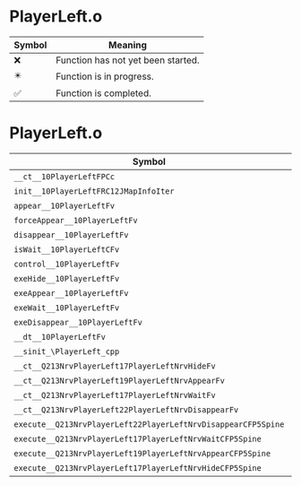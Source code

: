# PlayerLeft.o
| Symbol | Meaning 
| ------------- | ------------- 
| :x: | Function has not yet been started. 
| :eight_pointed_black_star: | Function is in progress. 
| :white_check_mark: | Function is completed. 


# PlayerLeft.o
| Symbol | Decompiled? |
| ------------- | ------------- |
| `__ct__10PlayerLeftFPCc` | :x: |
| `init__10PlayerLeftFRC12JMapInfoIter` | :x: |
| `appear__10PlayerLeftFv` | :x: |
| `forceAppear__10PlayerLeftFv` | :x: |
| `disappear__10PlayerLeftFv` | :x: |
| `isWait__10PlayerLeftCFv` | :x: |
| `control__10PlayerLeftFv` | :x: |
| `exeHide__10PlayerLeftFv` | :x: |
| `exeAppear__10PlayerLeftFv` | :x: |
| `exeWait__10PlayerLeftFv` | :x: |
| `exeDisappear__10PlayerLeftFv` | :x: |
| `__dt__10PlayerLeftFv` | :x: |
| `__sinit_\PlayerLeft_cpp` | :x: |
| `__ct__Q213NrvPlayerLeft17PlayerLeftNrvHideFv` | :x: |
| `__ct__Q213NrvPlayerLeft19PlayerLeftNrvAppearFv` | :x: |
| `__ct__Q213NrvPlayerLeft17PlayerLeftNrvWaitFv` | :x: |
| `__ct__Q213NrvPlayerLeft22PlayerLeftNrvDisappearFv` | :x: |
| `execute__Q213NrvPlayerLeft22PlayerLeftNrvDisappearCFP5Spine` | :x: |
| `execute__Q213NrvPlayerLeft17PlayerLeftNrvWaitCFP5Spine` | :x: |
| `execute__Q213NrvPlayerLeft19PlayerLeftNrvAppearCFP5Spine` | :x: |
| `execute__Q213NrvPlayerLeft17PlayerLeftNrvHideCFP5Spine` | :x: |
